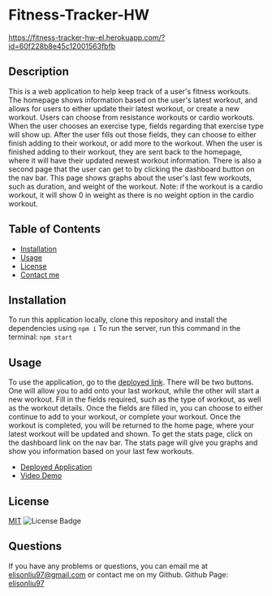 # Fitness-Tracker-HW

https://fitness-tracker-hw-el.herokuapp.com/?id=60f228b8e45c12001563fbfb

  ## Description
  This is a web application to help keep track of a user's fitness workouts. The homepage shows information based on the user's latest workout, and allows for users to either update their latest workout, or create a new workout. Users can choose from resistance workouts or cardio workouts. When the user chooses an exercise type, fields regarding that exercise type will show up. After the user fills out those fields, they can choose to either finish adding to their workout, or add more to the workout. When the user is finished adding to their workout, they are sent back to the homepage, where it will have their updated newest workout information. There is also a second page that the user can get to by clicking the dashboard button on the nav bar. This page shows graphs about the user's last few workouts, such as duration, and weight of the workout. Note: if the workout is a cardio workout, it will show 0 in weight as there is no weight option in the cardio workout.


  ## Table of Contents
  - [Installation](#installation)
  - [Usage](#usage)
  - [License](#license)
  - [Contact me](#questions)

  ## Installation
  To run this application locally, clone this repository and install the dependencies using
  `npm i`
  To run the server, run this command in the terminal:
  `npm start`
  
  ## Usage
  To use the application, go to the [deployed link](https://fitness-tracker-hw-el.herokuapp.com/).
  There will be two buttons. One will allow you to add onto your last workout, while the other will start a new workout.
  Fill in the fields required, such as the type of workout, as well as the workout details.
  Once the fields are filled in, you can choose to either continue to add to your workout, or complete your workout.
  Once the workout is completed, you will be returned to the home page, where your latest workout will be updated and shown.
  To get the stats page, click on the dashboard link on the nav bar.
  The stats page will give you graphs and show you information based on your last few workouts.
  - [Deployed Application](https://fitness-tracker-hw-el.herokuapp.com/)
  - [Video Demo](https://drive.google.com/file/d/1XXkHxxZEzC1XMfN6asFeo2M1p6geHYWl/view)


  ## License
  [MIT](https://spdx.org/licenses/MIT.html)
  ![License Badge](https://img.shields.io/badge/license-MIT-9cf)

  ## Questions
  If you have any problems or questions, you can email me at elisonliu97@gmail.com or contact me on my Github.
  Github Page: [elisonliu97](github.com/elisonliu97)

